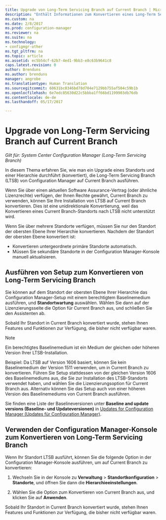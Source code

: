 ```yaml
---
title: Upgrade von Long-Term Servicing Branch auf Current Branch | Microsoft-Dokumentation
description: "Enthält Informationen zum Konvertieren eines Long-Term Servicing Branch-Standorts auf einen Current Branch-Standort."
ms.custom: na
ms.date: 2/8/2017
ms.prod: configuration-manager
ms.reviewer: na
ms.suite: na
ms.technology:
- configmgr-other
ms.tgt_pltfrm: na
ms.topic: article
ms.assetid: ec5b54cf-62b7-4ed1-9bb3-e8c63b9641c8
caps.latest.revision: 0
author: Brenduns
ms.author: brenduns
manager: angrobe
ms.translationtype: Human Translation
ms.sourcegitcommit: 60631bc0346bd78d704e7129bb755af504c59b1b
ms.openlocfilehash: 6e7edc85630d22c5bbba1ff66bd1199903db76db
ms.contentlocale: de-de
ms.lasthandoff: 05/17/2017

---
```



# <a name="upgrade-the-long-term-servicing-branch-to-the-current-branch"></a>Upgrade von Long-Term Servicing Branch auf Current Branch

*Gilt für: System Center Configuration Manager (Long-Term Servicing Branch)*

In diesem Thema erfahren Sie, wie man ein Upgrade eines Standorts und einer Hierarchie durchführt (konvertiert), die Long-Term Servicing Branch (LTSB) von Configuration Manager auf Current Branch ausführen.

Wenn Sie über einen aktuellen Software Assurance-Vertrag (oder ähnliche Lizenzrechte) verfügen, der Ihnen Rechte gewährt, Current Branch zu verwenden, können Sie Ihre Installation von LTSB auf Current Branch konvertieren.  Dies ist eine unidirektionale Konvertierung, weil das Konvertieren eines Current Branch-Standorts nach LTSB nicht unterstützt wird.

Wenn Sie über mehrere Standorte verfügen, müssen Sie nur den Standort der obersten Ebene Ihrer Hierarchie konvertieren. Nachdem der Standort der obersten Ebene konvertiert ist:
- Konvertieren untergeordnete primäre Standorte automatisch.
-    Müssen Sie sekundäre Standorte in der Configuration Manager-Konsole manuell aktualisieren.

## <a name="run-setup-to-convert-the-long-term-servicing-branch"></a>Ausführen von Setup zum Konvertieren von Long-Term Servicing Branch
Sie können auf dem Standort der obersten Ebene Ihrer Hierarchie das Configuration Manager-Setup mit einem berechtigtem Baselinemedium ausführen, und **Standortwartung** auswählen.  Wählen Sie dann auf der Lizenzierungsseite die Option für Current Branch aus, und schließen Sie den Assistenten ab.

Sobald Ihr Standort in Current Branch konvertiert wurde, stehen Ihnen Features und Funktionen zur Verfügung, die bisher nicht verfügbar waren.

> [!NOTE]  
> Ein berechtigtes Baselinemedium ist ein Medium der gleichen oder höheren Version Ihrer LTSB-Installation.

Beispiel: Da LTSB auf Version 1606 basiert, können Sie kein Baselinemedium der Version 1511 verwenden, um in Current Branch zu konvertieren. Führen Sie Setup stattdessen von der gleichen Version 1606 des Baselinemediums aus, die Sie zur Installation des LTSB-Standorts verwendet haben, und wählen Sie die Lizenzierungsoption für Current Branch aus.  Alternativ können Sie das Setup auch von einer höheren Version des Baselinemediums von Current Branch ausführen.

Sie finden eine Liste der Baselineversionen unter **Baseline and update versions (Baseline- und Updateversionen)** in [Updates for Configuration Manager (Updates für Configuration Manager)](/sccm/core/servers/manage/updates).

## <a name="use-the-configuration-manager-console-to-convert-the-long-term-servicing-branch"></a>Verwenden der Configuration Manager-Konsole zum Konvertieren von Long-Term Servicing Branch
Wenn Ihr Standort LTSB ausführt, können Sie die folgende Option in der Configuration Manager-Konsole ausführen, um auf Current Branch zu konvertieren:

 1. Wechseln Sie in der Konsole zu **Verwaltung** > **Standortkonfiguration** > **Standorte**, und öffnen Sie dann die **Hierarchieeinstellungen**.  

 2. Wählen Sie die Option zum Konvertieren von Current Branch aus, und klicken Sie auf **Anwenden**.  

Sobald Ihr Standort in Current Branch konvertiert wurde, stehen Ihnen Features und Funktionen zur Verfügung, die bisher nicht verfügbar waren.

